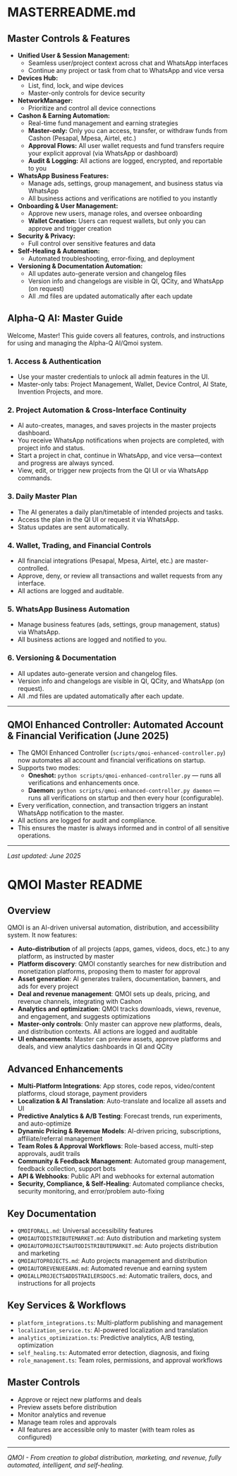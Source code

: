 # MASTERREADME.md

## Master Controls & Features

- **Unified User & Session Management:**
  - Seamless user/project context across chat and WhatsApp interfaces
  - Continue any project or task from chat to WhatsApp and vice versa
- **Devices Hub:**
  - List, find, lock, and wipe devices
  - Master-only controls for device security
- **NetworkManager:**
  - Prioritize and control all device connections
- **Cashon & Earning Automation:**
  - Real-time fund management and earning strategies
  - **Master-only:** Only you can access, transfer, or withdraw funds from Cashon (Pesapal, Mpesa, Airtel, etc.)
  - **Approval Flows:** All user wallet requests and fund transfers require your explicit approval (via WhatsApp or dashboard)
  - **Audit & Logging:** All actions are logged, encrypted, and reportable to you
- **WhatsApp Business Features:**
  - Manage ads, settings, group management, and business status via WhatsApp
  - All business actions and verifications are notified to you instantly
- **Onboarding & User Management:**
  - Approve new users, manage roles, and oversee onboarding
  - **Wallet Creation:** Users can request wallets, but only you can approve and trigger creation
- **Security & Privacy:**
  - Full control over sensitive features and data
- **Self-Healing & Automation:**
  - Automated troubleshooting, error-fixing, and deployment
- **Versioning & Documentation Automation:**
  - All updates auto-generate version and changelog files
  - Version info and changelogs are visible in QI, QCity, and WhatsApp (on request)
  - All .md files are updated automatically after each update

## Alpha-Q AI: Master Guide

Welcome, Master! This guide covers all features, controls, and instructions for using and managing the Alpha-Q AI/Qmoi system.

### 1. Access & Authentication
- Use your master credentials to unlock all admin features in the UI.
- Master-only tabs: Project Management, Wallet, Device Control, AI State, Invention Projects, and more.

### 2. Project Automation & Cross-Interface Continuity
- AI auto-creates, manages, and saves projects in the master projects dashboard.
- You receive WhatsApp notifications when projects are completed, with project info and status.
- Start a project in chat, continue in WhatsApp, and vice versa—context and progress are always synced.
- View, edit, or trigger new projects from the QI UI or via WhatsApp commands.

### 3. Daily Master Plan
- The AI generates a daily plan/timetable of intended projects and tasks.
- Access the plan in the QI UI or request it via WhatsApp.
- Status updates are sent automatically.

### 4. Wallet, Trading, and Financial Controls
- All financial integrations (Pesapal, Mpesa, Airtel, etc.) are master-controlled.
- Approve, deny, or review all transactions and wallet requests from any interface.
- All actions are logged and auditable.

### 5. WhatsApp Business Automation
- Manage business features (ads, settings, group management, status) via WhatsApp.
- All business actions are logged and notified to you.

### 6. Versioning & Documentation
- All updates auto-generate version and changelog files.
- Version info and changelogs are visible in QI, QCity, and WhatsApp (on request).
- All .md files are updated automatically after each update.

---

## QMOI Enhanced Controller: Automated Account & Financial Verification (June 2025)

- The QMOI Enhanced Controller (`scripts/qmoi-enhanced-controller.py`) now automates all account and financial verifications on startup.
- Supports two modes:
  - **Oneshot:** `python scripts/qmoi-enhanced-controller.py` — runs all verifications and enhancements once.
  - **Daemon:** `python scripts/qmoi-enhanced-controller.py daemon` — runs all verifications on startup and then every hour (configurable).
- Every verification, connection, and transaction triggers an instant WhatsApp notification to the master.
- All actions are logged for audit and compliance.
- This ensures the master is always informed and in control of all sensitive operations.

---

*Last updated: June 2025*

# QMOI Master README

## Overview
QMOI is an AI-driven universal automation, distribution, and accessibility system. It now features:
- **Auto-distribution** of all projects (apps, games, videos, docs, etc.) to any platform, as instructed by master
- **Platform discovery**: QMOI constantly searches for new distribution and monetization platforms, proposing them to master for approval
- **Asset generation**: AI generates trailers, documentation, banners, and ads for every project
- **Deal and revenue management**: QMOI sets up deals, pricing, and revenue channels, integrating with Cashon
- **Analytics and optimization**: QMOI tracks downloads, views, revenue, and engagement, and suggests optimizations
- **Master-only controls**: Only master can approve new platforms, deals, and distribution contexts. All actions are logged and auditable
- **UI enhancements**: Master can preview assets, approve platforms and deals, and view analytics dashboards in QI and QCity

## Advanced Enhancements
- **Multi-Platform Integrations**: App stores, code repos, video/content platforms, cloud storage, payment providers
- **Localization & AI Translation**: Auto-translate and localize all assets and UI
- **Predictive Analytics & A/B Testing**: Forecast trends, run experiments, and auto-optimize
- **Dynamic Pricing & Revenue Models**: AI-driven pricing, subscriptions, affiliate/referral management
- **Team Roles & Approval Workflows**: Role-based access, multi-step approvals, audit trails
- **Community & Feedback Management**: Automated group management, feedback collection, support bots
- **API & Webhooks**: Public API and webhooks for external automation
- **Security, Compliance, & Self-Healing**: Automated compliance checks, security monitoring, and error/problem auto-fixing

## Key Documentation
- `QMOIFORALL.md`: Universal accessibility features
- `QMOIAUTODISTRIBUTEMARKET.md`: Auto distribution and marketing system
- `QMOIAUTOPROJECTSAUTODISTRIBUTEMARKET.md`: Auto projects distribution and marketing
- `QMOIAUTOPROJECTS.md`: Auto projects management and distribution
- `QMOIAUTOREVENUEEARN.md`: Automated revenue and earning system
- `QMOIALLPROJECTSADDSTRAILERSDOCS.md`: Automatic trailers, docs, and instructions for all projects

## Key Services & Workflows
- `platform_integrations.ts`: Multi-platform publishing and management
- `localization_service.ts`: AI-powered localization and translation
- `analytics_optimization.ts`: Predictive analytics, A/B testing, optimization
- `self_healing.ts`: Automated error detection, diagnosis, and fixing
- `role_management.ts`: Team roles, permissions, and approval workflows

## Master Controls
- Approve or reject new platforms and deals
- Preview assets before distribution
- Monitor analytics and revenue
- Manage team roles and approvals
- All features are accessible only to master (with team roles as configured)

---

*QMOI - From creation to global distribution, marketing, and revenue, fully automated, intelligent, and self-healing.*
